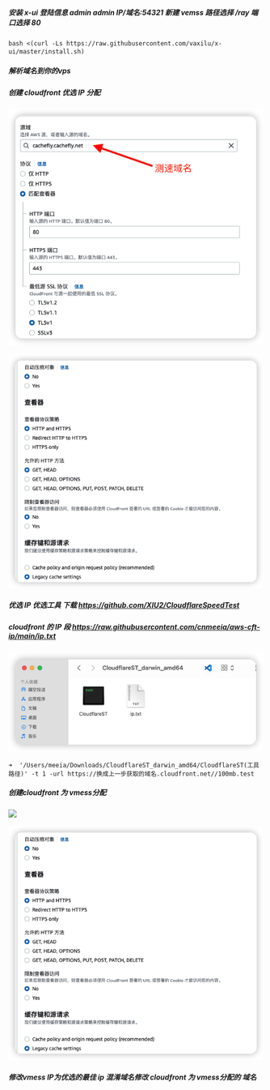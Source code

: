 ##### 安装 x-ui  登陆信息 admin admin   IP/域名:54321  新建 vemss 路径选择 /ray 端口选择  80

```shell
bash <(curl -Ls https://raw.githubusercontent.com/vaxilu/x-ui/master/install.sh)
```

##### 解析域名到你的vps

##### 创建 cloudfront 优选 IP 分配  

![](/aws/speed.png)

![](/aws/all.png)

##### 优选 IP 优选工具 下载 https://github.com/XIU2/CloudflareSpeedTest

##### cloudfront 的 IP 段 https://raw.githubusercontent.com/cnmeeia/aws-cft-ip/main/ip.txt

![](/aws/wjj.png)

```shell
➜  '/Users/meeia/Downloads/CloudflareST_darwin_amd64/CloudflareST(工具路径)' -t 1 -url https://换成上一步获取的域名.cloudfront.net//100mb.test 
```

##### 创建cloudfront 为 vmess分配

![](/aws/vmess.pen)

![](/aws/all.png)

##### 修改vmess IP为优选的最佳 ip   混淆域名修改 cloudfront 为 vmess分配的 域名

